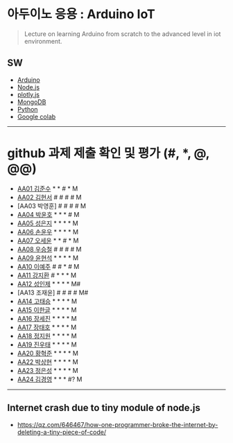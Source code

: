 # 아두이노 응용 : Arduino IoT
> Lecture on learning Arduino from scratch to the advanced level in iot environment.

## SW
- [Arduino](https://www.arduino.cc/)
- [Node.js](https://nodejs.org/ko/)
- [plotly.js](https://plot.ly/)
- [MongoDB](https://www.mongodb.com/download-center#community)
- [Python](https://www.anaconda.com)
- [Google colab](https://colab.research.google.com/)
---

# github 과제 제출 확인 및 평가 (#, *, @, @@)
- [AA01	김준수](http://github.com/96wnstn/AA01) * * # * M
- [AA02	김현서](https://github.com/HyunSeo0928/AA02) # # # # M
- [AA03	박영훈] # # # # M
- [AA04	박윤호](https://github.com/yoonho0624/aa04) * * * # M
- [AA05	성은지](https://github.com/eun-jiii/AA05) * * * * M
- [AA06	손윤우](https://github.com/yunuu/AA06) * * * * M
- [AA07	오세윤](https://github.com/chilledlife/AA07) * * # * M
- [AA08	우승철](https://github.com/woo-seung-cheol/AA08) # # # # M
- [AA09	윤현석](https://github.com/yhs11116/AA09) * * * * M
- [AA10	이예주](https://github.com/JJangyeJJangju/AA10) # # * # M
- [AA11	강지환](https://github.com/qkqh9635/aa11) # * * * M
- [AA12	성인제](https://github.com/nsa32300/AA12) * * * * M#
- [AA13	조재윤] # # # # M#
- [AA14	고태승](https://github.com/xotmddlsp2/AA14) * * * * M
- [AA15	이한글](https://github.com/hangle9449/aa15) * * * * M
- [AA16	장세진](https://github.com/sejin573/aa16) * * * * M
- [AA17	장태호](https://github.com/HINEET/AA17) * * * * M
- [AA18	정지원](https://github.com/lalalalalra/AA18) * * * * M
- [AA19	진우태](https://github.com/Wjkdj/AA19) * * * * M
- [AA20	황혁준](https://github.com/FL08/aa20) * * * * M
- [AA22	박상현](https://github.com/Endien96/AA22) * * * * M
- [AA23	정은성](https://github.com/memory98/aa23) * * * * M
- [AA24	김경영](https://github.com/IjuHM17/aa24) * * * #? M

---
## Internet crash due to tiny module of node.js
* https://qz.com/646467/how-one-programmer-broke-the-internet-by-deleting-a-tiny-piece-of-code/

